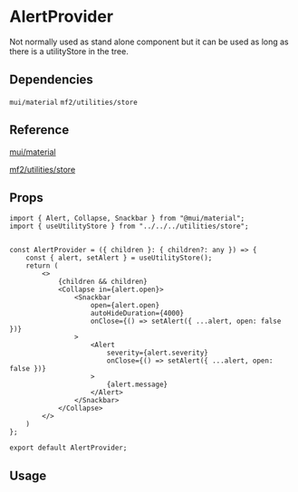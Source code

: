 # AlertProvider

Not normally used as stand alone component but it can be used as long as there is a utilityStore in the tree.

## Dependencies

`mui/material` `mf2/utilities/store`

## Reference

[mui/material](https://mui.com/material-ui/react-alert/)

[mf2/utilities/store](http://localhost:3000/docs/components/Providers)

## Props

```tsx title="mf2/AlertProvider"
import { Alert, Collapse, Snackbar } from "@mui/material";
import { useUtilityStore } from "../../../utilities/store";


const AlertProvider = ({ children }: { children?: any }) => {
    const { alert, setAlert } = useUtilityStore();
    return (
        <>
            {children && children}
            <Collapse in={alert.open}>
                <Snackbar 
                    open={alert.open} 
                    autoHideDuration={4000} 
                    onClose={() => setAlert({ ...alert, open: false })}
                >
                    <Alert
                        severity={alert.severity}
                        onClose={() => setAlert({ ...alert, open: false })}
                    >
                        {alert.message}
                    </Alert>
                </Snackbar>
            </Collapse>
        </>
    )
};

export default AlertProvider;
```

## Usage

```tsx

```
